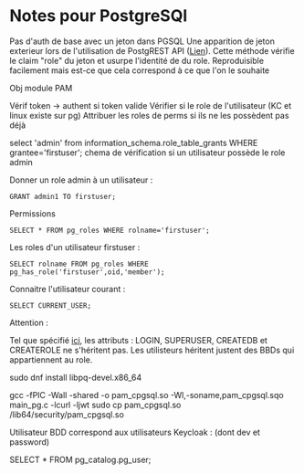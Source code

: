 # Notes pour PostgreSQl

Pas d'auth de base avec un jeton dans PGSQL
Une apparition de jeton exterieur lors de l'utilisation de PostgREST API ([Lien](https://postgrest.org/en/v12/references/auth.html)).
Cette méthode vérifie le claim "role" du jeton et usurpe l'identité de du role.
Reproduisible facilement mais est-ce que cela correspond à ce que l'on le souhaite

Obj module PAM

Vérif token -> 
    authent si token valide
    Vérifier si le role de l'utilisateur (KC et linux existe sur pg) 
    Attribuer les roles de perms si ils ne les possèdent pas déjà

select 'admin' from information_schema.role_table_grants WHERE grantee='firstuser';
chema de vérification si un utilisateur possède le role admin

Donner un role admin à un utilisateur : 

    GRANT admin1 TO firstuser;


Permissions 

    SELECT * FROM pg_roles WHERE rolname='firstuser';


Les roles d'un utilisateur firstuser : 

    SELECT rolname FROM pg_roles WHERE pg_has_role('firstuser',oid,'member');


Connaitre l'utilisateur courant :

    SELECT CURRENT_USER;


Attention : 

Tel que spécifié [ici](https://www.postgresql.org/docs/current/role-membership.html), les attributs : LOGIN, SUPERUSER, CREATEDB et CREATEROLE ne s'héritent pas.
Les utilisteurs héritent justent des BBDs qui appartiennent au role. 

sudo dnf install libpq-devel.x86_64

gcc -fPIC -Wall -shared -o pam_cpgsql.so -Wl,-soname,pam_cpgsql.sqo main_pg.c -lcurl -ljwt
sudo cp pam_cpgsql.so /lib64/security/pam_cpgsql.so


Utilisateur BDD correspond aux utilisateurs Keycloak : (dont dev et password)

SELECT * FROM pg_catalog.pg_user;